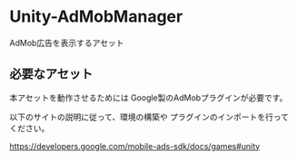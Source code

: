 Unity-AdMobManager
==============

AdMob広告を表示するアセット

## 必要なアセット

本アセットを動作させるためには
Google製のAdMobプラグインが必要です。

以下のサイトの説明に従って、環境の構築や
プラグインのインポートを行ってください。

https://developers.google.com/mobile-ads-sdk/docs/games#unity

